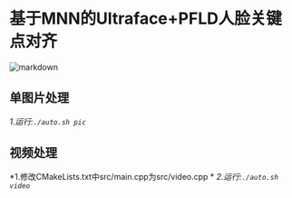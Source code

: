 # 基于MNN的Ultraface+PFLD人脸关键点对齐

![markdown](https://raw.githubusercontent.com/alibaba/MNN/master/doc/banner.png "markdown")

## 单图片处理
 *1.运行:`./auto.sh pic`*

## 视频处理
  *1.修改CMakeLists.txt中src/main.cpp为src/video.cpp * 
  *2.运行:`./auto.sh video`*
